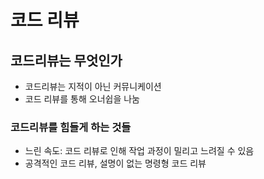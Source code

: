 # 코드 리뷰
## 코드리뷰는 무엇인가
- 코드리뷰는 지적이 아닌 커뮤니케이션
- 코드 리뷰를 통해 오너쉽을 나눔

### 코드리뷰를 힘들게 하는 것들
- 느린 속도: 코드 리뷰로 인해 작업 과정이 밀리고 느려질 수 있음
- 공격적인 코드 리뷰, 설명이 없는 명령형 코드 리뷰